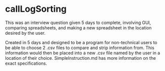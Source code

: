 # callLogSorting
This was an interview question given 5 days to complete, involving GUI, comparing spreadsheets, and making a new spreadsheet in the location desired by the user.

Created in 5 days and designed to be a program for non-technical users to be able to choose 2 .csv files to compare and strip information from. This information would then be placed into a new .csv file named by the user in a location of their choice. SimpleInstruction.md has more information on the exact specifications.
